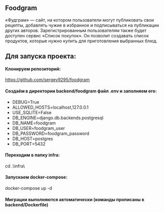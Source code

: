 ## Foodgram
«Фудграм» — сайт, на котором пользователи могут публиковать свои рецепты, добавлять чужие в избранное и подписываться на публикации других авторов. Зарегистрированным пользователям также будет доступен сервис «Список покупок». Он позволит создавать список продуктов, которые нужно купить для приготовления выбранных блюд.

## Для запуска проекта:

#### Клонируем репозиторий: 
https://github.com/sergey9295/foodgram

#### Создаём в директории backend/foodgram файл .env и заполняем его:
- DEBUG=True
- ALLOWED_HOSTS=localhost,127.0.0.1
- USE_SQLITE=False
- DB_ENGINE=django.db.backends.postgresql
- DB_NAME=foodgram
- DB_USER=foodgram_user
- DB_PASSWORD=foodgram_password
- DB_HOST=postgres
- DB_PORT=5432

#### Переходим в папку infra: 
cd .\infra\

#### Запускаем docker-compose: 
docker-compose up -d 

#### Миграции выполняются автоматически (команды прописаны в backend/Dockerfile)
